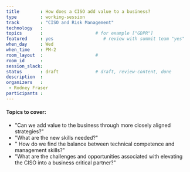```yaml
---
title        : How does a CISO add value to a business?
type         : working-session   
track        : "CISO and Risk Management"
technology   :
topics       :                    # for example ["GDPR"]
featured     : yes                   # review with summit team "yes"
when_day     : Wed
when_time    : PM-2
room_layout  :                    #
room_id      :
session_slack: 
status       : draft              # draft, review-content, done
description  :
organizers   : 
 - Rodney Fraser
participants :
---
```


#### Topics to cover:

 - "Can we add value to the business through more closely aligned strategies?"
 - "What are the new skills needed?"
 - " How do we find the balance between technical competence and management skills?"
 -  "What are the challenges and opportunities associated with elevating the CISO into a business critical partner?"

